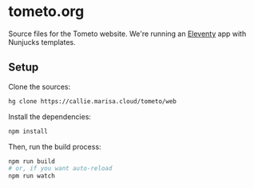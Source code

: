 # tometo.org

Source files for the Tometo website. We're running an [Eleventy](https://11ty.io)
app with Nunjucks templates.

## Setup

Clone the sources:

```sh
hg clone https://callie.marisa.cloud/tometo/web
```

Install the dependencies:

```sh
npm install
```

Then, run the build process:

```sh
npm run build
# or, if you want auto-reload
npm run watch
```
